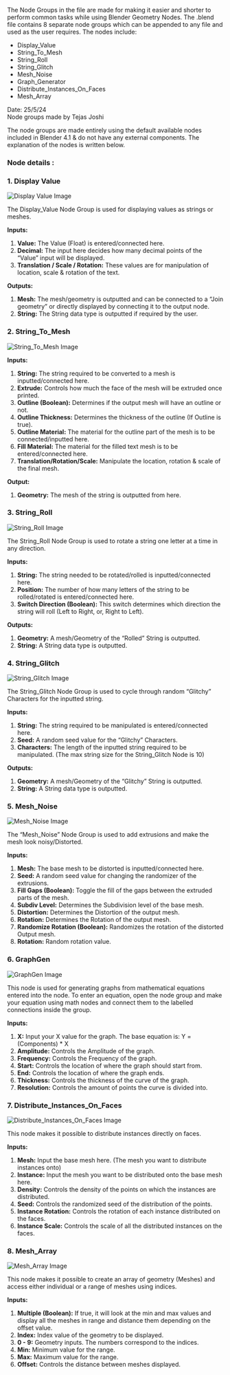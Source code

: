 The Node Groups in the file are made for making it easier and shorter to perform common tasks while using Blender Geometry Nodes. 
The .blend file contains 8 separate node groups which can be appended to any file and used as the user requires. 
The nodes include: 
- Display_Value
- String_To_Mesh
- String_Roll
- String_Glitch
- Mesh_Noise
- Graph_Generator
- Distribute_Instances_On_Faces
- Mesh_Array

Date: 25/5/24  
Node groups made by Tejas Joshi

The node groups are made entirely using the default available nodes included in Blender 4.1 & do not have any external components. The explanation of the nodes is written below.

### Node details :

### 1. Display Value 
![Display Value Image](./QuickNodeImages/DisplayValueIMG.png)

The Display_Value Node Group is used for displaying values as strings or meshes.

**Inputs:**
1. **Value:** The Value (Float) is entered/connected here.
2. **Decimal:** The input here decides how many decimal points of the “Value” input will be displayed.
3. **Translation / Scale / Rotation:** These values are for manipulation of location, scale & rotation of the text.

**Outputs:**
1. **Mesh:** The mesh/geometry is outputted and can be connected to a “Join geometry” or directly displayed by connecting it to the output node.
2. **String:** The String data type is outputted if required by the user.

### 2. String_To_Mesh 
![String_To_Mesh Image](./QuickNodeImages/StringToMeshIMG.png)

**Inputs:**
1. **String:** The string required to be converted to a mesh is inputted/connected here.
2. **Extrude:** Controls how much the face of the mesh will be extruded once printed.
3. **Outline (Boolean):** Determines if the output mesh will have an outline or not.
4. **Outline Thickness:** Determines the thickness of the outline (If Outline is true).
5. **Outline Material:** The material for the outline part of the mesh is to be connected/inputted here.
6. **Fill Material:** The material for the filled text mesh is to be entered/connected here.
7. **Translation/Rotation/Scale:** Manipulate the location, rotation & scale of the final mesh.

**Output:**
1. **Geometry:** The mesh of the string is outputted from here.

### 3. String_Roll 
![String_Roll Image](./QuickNodeImages/StringRollIMG.png)

The String_Roll Node Group is used to rotate a string one letter at a time in any direction.

**Inputs:**
1. **String:** The string needed to be rotated/rolled is inputted/connected here.
2. **Position:** The number of how many letters of the string to be rolled/rotated is entered/connected here.
3. **Switch Direction (Boolean):** This switch determines which direction the string will roll (Left to Right, or, Right to Left).

**Outputs:**
1. **Geometry:** A mesh/Geometry of the “Rolled” String is outputted.
2. **String:** A String data type is outputted.

### 4. String_Glitch 
![String_Glitch Image](./QuickNodeImages/StringGlitchIMG.png)

The String_Glitch Node Group is used to cycle through random “Glitchy” Characters for the inputted string.

**Inputs:**
1. **String:** The string required to be manipulated is entered/connected here.
2. **Seed:** A random seed value for the “Glitchy” Characters.
3. **Characters:** The length of the inputted string required to be manipulated. (The max string size for the String_Glitch Node is 10)

**Outputs:**
1. **Geometry:** A mesh/Geometry of the “Glitchy” String is outputted.
2. **String:** A String data type is outputted.

### 5. Mesh_Noise 
![Mesh_Noise Image](./QuickNodeImages/MeshNoiseIMG.png)

The “Mesh_Noise” Node Group is used to add extrusions and make the mesh look noisy/Distorted.

**Inputs:**
1. **Mesh:** The base mesh to be distorted is inputted/connected here.
2. **Seed:** A random seed value for changing the randomizer of the extrusions.
3. **Fill Gaps (Boolean):** Toggle the fill of the gaps between the extruded parts of the mesh.
4. **Subdiv Level:** Determines the Subdivision level of the base mesh.
5. **Distortion:** Determines the Distortion of the output mesh.
6. **Rotation:** Determines the Rotation of the output mesh.
7. **Randomize Rotation (Boolean):** Randomizes the rotation of the distorted Output mesh.
8. **Rotation:** Random rotation value.

### 6. GraphGen 
![GraphGen Image](./QuickNodeImages/GraphGenIMG.png)

This node is used for generating graphs from mathematical equations entered into the node. To enter an equation, open the node group and make your equation using math nodes and connect them to the labelled connections inside the group.

**Inputs:**
1. **X:** Input your X value for the graph. The base equation is: Y = (Components) * X
2. **Amplitude:** Controls the Amplitude of the graph.
3. **Frequency:** Controls the Frequency of the graph.
4. **Start:** Controls the location of where the graph should start from.
5. **End:** Controls the location of where the graph ends.
6. **Thickness:** Controls the thickness of the curve of the graph.
7. **Resolution:** Controls the amount of points the curve is divided into.

### 7. Distribute_Instances_On_Faces 
![Distribute_Instances_On_Faces Image](./QuickNodeImages/DistributeInstancesOnFacesIMG.png)

This node makes it possible to distribute instances directly on faces.

**Inputs:**
1. **Mesh:** Input the base mesh here. (The mesh you want to distribute instances onto)
2. **Instance:** Input the mesh you want to be distributed onto the base mesh here.
3. **Density:** Controls the density of the points on which the instances are distributed.
4. **Seed:** Controls the randomized seed of the distribution of the points.
5. **Instance Rotation:** Controls the rotation of each instance distributed on the faces.
6. **Instance Scale:** Controls the scale of all the distributed instances on the faces.

### 8. Mesh_Array 
![Mesh_Array Image](./QuickNodeImages/MeshArrayIMG.png)

This node makes it possible to create an array of geometry (Meshes) and access either individual or a range of meshes using indices.

**Inputs:**
1. **Multiple (Boolean):** If true, it will look at the min and max values and display all the meshes in range and distance them depending on the offset value.
2. **Index:** Index value of the geometry to be displayed.
3. **0 - 9:** Geometry inputs. The numbers correspond to the indices.
4. **Min:** Minimum value for the range.
5. **Max:** Maximum value for the range.
6. **Offset:** Controls the distance between meshes displayed.
